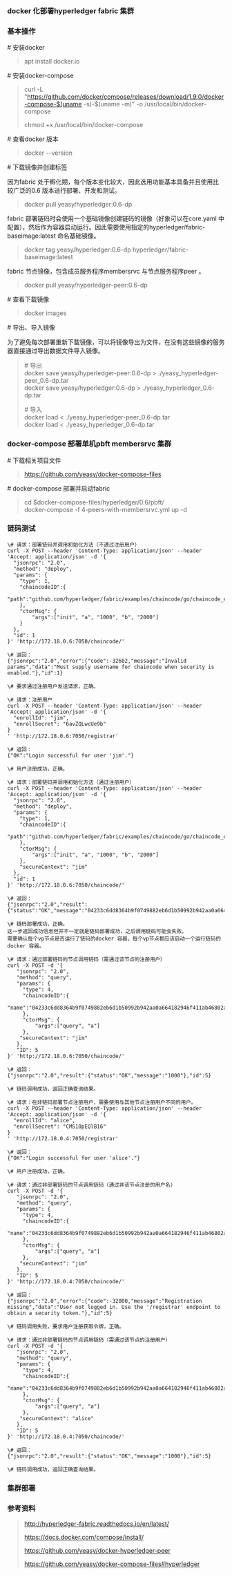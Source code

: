 ### docker 化部署hyperledger fabric 集群

### 基本操作

\# 安装docker

> apt install docker.io

\# 安装docker-compose

> curl -L "https://github.com/docker/compose/releases/download/1.9.0/docker-compose-$(uname -s)-$(uname -m)" -o /usr/local/bin/docker-compose  
>  
> chmod +x /usr/local/bin/docker-compose  

\# 查看docker 版本

> docker --version

\# 下载镜像并创建标签

因为fabric 处于孵化期，每个版本变化较大，因此选用功能基本具备并且使用比较广泛的0.6 版本进行部署、开发和测试。  

> docker pull yeasy/hyperledger:0.6-dp  

fabric 部署链码时会使用一个基础镜像创建链码的镜像（好象可以在core.yaml 中配置），然后作为容器启动运行。因此需要使用指定的hyperledger/fabric-baseimage:latest 命名基础镜像。  

> docker tag yeasy/hyperledger:0.6-dp hyperledger/fabric-baseimage:latest  

fabric 节点镜像，包含成员服务程序membersrvc 与节点服务程序peer 。  

> docker pull yeasy/hyperledger-peer:0.6-dp  

\# 查看下载镜像

> docker images

\# 导出、导入镜像

为了避免每次部署重新下载镜像，可以将镜像导出为文件，在没有这些镜像的服务器直接通过导出数据文件导入镜像。  

> \# 导出  
> docker save yeasy/hyperledger-peer:0.6-dp > ./yeasy_hyperledger-peer_0.6-dp.tar  
> docker save yeasy/hyperledger:0.6-dp > ./yeasy_hyperledger_0.6-dp.tar
>  
> \# 导入  
> docker load < ./yeasy_hyperledger-peer_0.6-dp.tar  
> docker load < ./yeasy_hyperledger_0.6-dp.tar

### docker-compose 部署单机pbft membersrvc 集群

\# 下载相关项目文件

> https://github.com/yeasy/docker-compose-files

\# docker-compose 部署并启动fabric

> cd $docker-compose-files/hyperledger/0.6/pbft/  
> docker-compose -f 4-peers-with-membersrvc.yml up -d  

### 链码测试

```
\# 请求：部署链码并调用初始化方法（不通过注册用户）
curl -X POST --header 'Content-Type: application/json' --header 'Accept: application/json' -d '{
  "jsonrpc": "2.0",
  "method": "deploy",
  "params": {
    "type": 1,
    "chaincodeID":{
        "path":"github.com/hyperledger/fabric/examples/chaincode/go/chaincode_example02"
    },
    "ctorMsg": {
        "args":["init", "a", "1000", "b", "2000"]
    }
  },
  "id": 1
}' 'http://172.18.0.6:7050/chaincode/'

\# 返回：
{"jsonrpc":"2.0","error":{"code":-32602,"message":"Invalid params","data":"Must supply username for chaincode when security is enabled."},"id":1}

\# 要求通过注册用户发送请求，正确。
```

```
\# 请求：注册用户
curl -X POST --header 'Content-Type: application/json' --header 'Accept: application/json' -d '{
  "enrollId": "jim",
  "enrollSecret": "6avZQLwcUe9b"
}
' 'http://172.18.0.6:7050/registrar'

\# 返回：
{"OK":"Login successful for user 'jim'."}

\# 用户注册成功，正确。
```

```
\# 请求：部署链码并调用初始化方法（通过注册用户）
curl -X POST --header 'Content-Type: application/json' --header 'Accept: application/json' -d '{
  "jsonrpc": "2.0",
  "method": "deploy",
  "params": {
    "type": 1,
    "chaincodeID":{
        "path":"github.com/hyperledger/fabric/examples/chaincode/go/chaincode_example02"
    },
    "ctorMsg": {
        "args":["init", "a", "1000", "b", "2000"]
    },
    "secureContext": "jim"
  },
  "id": 1
}' 'http://172.18.0.6:7050/chaincode/'

\# 返回：
{"jsonrpc":"2.0","result":{"status":"OK","message":"04233c6dd8364b9f0749882eb6d1b50992b942aa0a664182946f411ab46802a88574932ccd75f8c75e780036e363d52dd56ccadc2bfde95709fc39148d76f050"},"id":1}

\# 链码部署成功，正确。
这一步返回成功信息但并不一定就是链码部署成功，之后调用链码可能会失败。
需要确认每个vp节点是否运行了链码的docker 容器，每个vp节点都应该启动一个运行链码的docker 容器。
```

```
\# 请求：通过部署链码的节点调用链码（需通过该节点的注册用户）
curl -X POST -d '{
   "jsonrpc": "2.0",
   "method": "query",
   "params": {
     "type": 4,     
     "chaincodeID":{
       "name":"04233c6dd8364b9f0749882eb6d1b50992b942aa0a664182946f411ab46802a88574932ccd75f8c75e780036e363d52dd56ccadc2bfde95709fc39148d76f050"
     },
     "ctorMsg": {
         "args":["query", "a"]
     },
    "secureContext": "jim"
   },
   "ID": 5  
}' 'http://172.18.0.6:7050/chaincode/'

\# 返回：
{"jsonrpc":"2.0","result":{"status":"OK","message":"1000"},"id":5}

\# 链码调用成功，返回正确查询结果。
```

```
\# 请求：在非链码部署节点注册用户，需要使用与其他节点注册用户不同的用户。
curl -X POST --header 'Content-Type: application/json' --header 'Accept: application/json' -d '{
  "enrollId": "alice",
  "enrollSecret": "CMS10pEQlB16"
}
' 'http://172.18.0.4:7050/registrar'

\# 返回：
{"OK":"Login successful for user 'alice'."}

\# 用户注册成功，正确。
```

```
\# 请求：通过非部署链码的节点调用链码（通过非该节点注册的用户名）
curl -X POST -d '{
   "jsonrpc": "2.0",
   "method": "query",
   "params": {
     "type": 4,     
     "chaincodeID":{
       "name":"04233c6dd8364b9f0749882eb6d1b50992b942aa0a664182946f411ab46802a88574932ccd75f8c75e780036e363d52dd56ccadc2bfde95709fc39148d76f050"
     },
     "ctorMsg": {
         "args":["query", "a"]
     },
    "secureContext": "jim"
   },
   "ID": 5  
}' 'http://172.18.0.4:7050/chaincode/'

\# 返回：
{"jsonrpc":"2.0","error":{"code":-32000,"message":"Registration missing","data":"User not logged in. Use the '/registrar' endpoint to obtain a security token."},"id":5}

\# 链码调用失败，要求用户注册获取令牌，正确。
```

```
\# 请求：通过非部署链码的节点调用链码（需通过该节点的注册用户）
curl -X POST -d '{
   "jsonrpc": "2.0",
   "method": "query",
   "params": {
     "type": 4,     
     "chaincodeID":{
       "name":"04233c6dd8364b9f0749882eb6d1b50992b942aa0a664182946f411ab46802a88574932ccd75f8c75e780036e363d52dd56ccadc2bfde95709fc39148d76f050"
     },
     "ctorMsg": {
         "args":["query", "a"]
     },
    "secureContext": "alice"
   },
   "ID": 5  
}' 'http://172.18.0.4:7050/chaincode/'

\# 返回：
{"jsonrpc":"2.0","result":{"status":"OK","message":"1000"},"id":5}

\# 链码调用成功，返回正确查询结果。
```

### 集群部署



### 参考资料

> http://hyperledger-fabric.readthedocs.io/en/latest/  
>  
> https://docs.docker.com/compose/install/  
>  
> https://github.com/yeasy/docker-hyperledger-peer  
>  
> https://github.com/yeasy/docker-compose-files#hyperledger  
